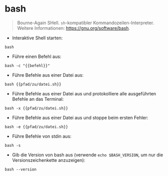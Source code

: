# bash

> Bourne-Again SHell.
> `sh`-kompatibler Kommandozeilen-Interpreter.
> Weitere Informationen: <https://gnu.org/software/bash>.

- Interaktive Shell starten:

`bash`

- Führe einen Befehl aus:

`bash -c "{{befehl}}"`

- Führe Befehle aus einer Datei aus:

`bash {{pfad/zu/datei.sh}}`

- Führe Befehle aus einer Datei aus und protokolliere alle ausgeführten Befehle an das Terminal:

`bash -x {{pfad/zu/datei.sh}}`

- Führe Befehle aus einer Datei aus und stoppe beim ersten Fehler:

`bash -e {{pfad/zu/datei.sh}}`

- Führe Befehle von stdin aus:

`bash -s`

- Gib die Version von bash aus (verwende `echo $BASH_VERSION`, um nur die Versionszeichenkette anzuzeigen):

`bash --version`
